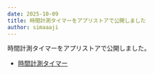 ```yaml
---
date: 2025-10-09
title: 時間計測タイマーをアプリストアで公開しました
author: simaaaji
---
```

時間計測タイマーをアプリストアで公開しました。

- [時間計測タイマー](/apps/elapsed-times/)

